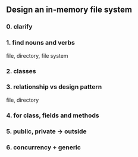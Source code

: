 ## Design an in-memory file system

### 0. clarify

### 1. find nouns and verbs
file, directory, file system

### 2. classes

### 3. relationship vs design pattern
file, directory

### 4. for class, fields and methods

### 5. public, private -> outside

### 6. concurrency + generic